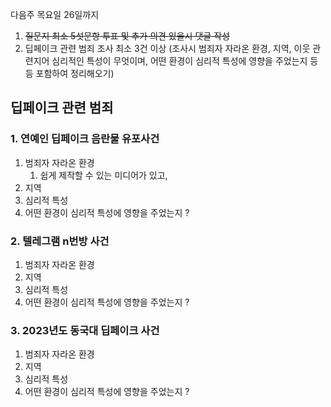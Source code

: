 다음주 목요일 26일까지
1. ~~질문지 최소 5섯문항 투표 및 추가 의견 있을시 댓글 작성~~
2. 딥페이크 관련 범죄 조사 최소 3건 이상 (조사시 범죄자 자라온 환경, 지역, 이웃 관련지어 심리적인 특성이 무엇이며, 어떤 환경이 심리적 특성에 영향을 주었는지 등등 포함하여 정리해오기)

## 딥페이크 관련 범죄 
### 1. 연예인 딥페이크 음란물 유포사건
1. 범죄자 자라온 환경
	1.   쉽게 제작할 수 있는 미디어가 있고, 
2. 지역
3. 심리적 특성
4. 어떤 환경이 심리적 특성에 영향을 주었는지 ?
### 2. 텔레그램 n번방 사건
1. 범죄자 자라온 환경
2. 지역
3. 심리적 특성
4. 어떤 환경이 심리적 특성에 영향을 주었는지 ?
### 3. 2023년도 동국대 딥페이크 사건
1. 범죄자 자라온 환경
2. 지역
3. 심리적 특성
4. 어떤 환경이 심리적 특성에 영향을 주었는지 ?
